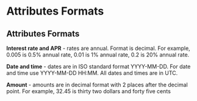 # Attributes Formats

## Attributes Formats

**Interest rate and APR** - rates are annual. Format is decimal. For example, 0.005 is 0.5% annual rate, 0.01 is 1% annual rate, 0.2 is 20% annual rate.

**Date and time** - dates are in ISO standard format YYYY-MM-DD. For date and time use YYYY-MM-DD HH:MM. All dates and times are in UTC.

**Amount** - amounts are in decimal format with 2 places after the decimal point. For example, 32.45 is thirty two dollars and forty five cents


